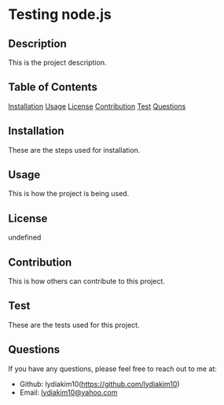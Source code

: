 # Testing node.js
  
  

  ## Description
  This is the project description.

  ## Table of Contents
  [Installation](#installation)
  [Usage](#usage)
  [License](#license)
  [Contribution](#contribution)
  [Test](#test)
  [Questions](#questions)

  ## Installation
  These are the steps used for installation.

  ## Usage
  This is how the project is being used.

  ## License
  undefined

  ## Contribution
  This is how others can contribute to this project.

  ## Test
  These are the tests used for this project.

  ## Questions
  If you have any questions, please feel free to reach out to me at:
  * Github: lydiakim10(https://github.com/lydiakim10)
  * Email: lydiakim10@yahoo.com
